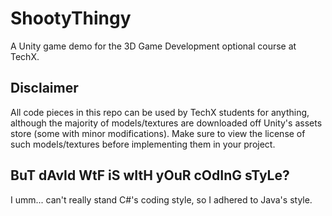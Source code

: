 # ShootyThingy
A Unity game demo for the 3D Game Development optional course at TechX.

## Disclaimer
All code pieces in this repo can be used by TechX students for anything, although the majority of models/textures are downloaded off Unity's assets store (some with minor modifications). Make sure to view the license of such models/textures before implementing them in your project.

## BuT dAvId WtF iS wItH yOuR cOdInG sTyLe?
I umm... can't really stand C#'s coding style, so I adhered to Java's style.
